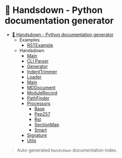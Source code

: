 # 🙌 Handsdown - Python documentation generator

- [🙌 Handsdown - Python documentation generator](#-handsdown---python-documentation-generator)
  - Examples
    - [RSTExample](./examples_rst_example.md)
  - Handsdown
    - [Main](./handsdown___main__.md)
    - [CLI Parser](./handsdown_cli_parser.md)
    - [Generator](./handsdown_generator.md)
    - [IndentTrimmer](./handsdown_indent_trimmer.md)
    - [Loader](./handsdown_loader.md)
    - [Main](./handsdown_main.md)
    - [MDDocument](./handsdown_md_document.md)
    - [ModuleRecord](./handsdown_module_record.md)
    - [PathFinder](./handsdown_path_finder.md)
    - [Processors](./handsdown_processors_index.md)
      - [Base](./handsdown_processors_base.md)
      - [Pep257](./handsdown_processors_pep257.md)
      - [Rst](./handsdown_processors_rst.md)
      - [SectionMap](./handsdown_processors_section_map.md)
      - [Smart](./handsdown_processors_smart.md)
    - [Signature](./handsdown_signature.md)
    - [Utils](./handsdown_utils.md)

> Auto-generated `Handsdown` documentation index.
